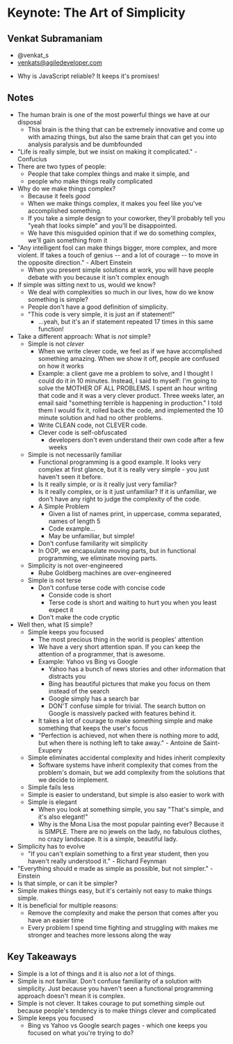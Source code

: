# Keynote: The Art of Simplicity
## Venkat Subramaniam
- @venkat_s
- venkats@agiledeveloper.com
* Why is JavaScript reliable? It keeps it's promises!

## Notes
- The human brain is one of the most powerful things we have at our disposal
  - This brain is the thing that can be extremely innovative and come up with amazing things, but also the same brain that can get you into analysis paralysis and be dumbfounded
- "Life is really simple, but we insist on making it complicated." - Confucius
- There are two types of people:
  - People that take complex things and make it simple, and
  - people who make things really complicated
- Why do we make things complex?
  - Because it feels *good*
  - When we make things complex, it makes you feel like you've accomplished something.
  - If you take a simple design to your coworker, they'll probably tell you "yeah that looks simple" and you'll be disappointed.
  - We have this misguided opinion that if we do something complex, we'll gain something from it
- "Any intelligent fool can make things bigger, more complex, and more violent. If takes a touch of genius -- and a lot of courage -- to move in the opposite direction." - Albert Einstein
  - When you present simple solutions at work, you will have people debate with you because it isn't complex enough
- If simple was sitting next to us, would we know?
  - We deal with complexities so much in our lives, how do we know something is simple?
  - People don't have a good definition of simplicity.
  - "This code is very simple, it is just an if statement!"
    - ...yeah, but it's an if statement repeated 17 times in this same function!
- Take a different approach: What is *not* simple?
  - Simple is not *clever*
    - When we write clever code, we feel as if we have accomplished something amazing. When we show it off, people are confused on how it works
    - Example: a client gave me a problem to solve, and I thought I could do it in 10 minutes. Instead, I said to myself: I'm going to solve the MOTHER OF ALL PROBLEMS. I spent an hour writing that code and it was a very clever product. Three weeks later, an email said "something terrible is happening in production." I told them I would fix it, rolled back the code, and implemented the 10 minute solution and had no other problems.
    - Write CLEAN code, not CLEVER code.
    - Clever code is self-obfuscated
      - developers don't even understand their own code after a few weeks
  - Simple is not necessarily familiar
    - Functional programming is a good example. It looks very complex at first glance, but it is really very simple - you just haven't seen it before.
    - Is it really simple, or is it really just very familiar?
    - Is it really complex, or is it just unfamiliar? If it is unfamiliar, we don't have any right to judge the complexity of the code.
    - A Simple Problem
      - Given a list of names print, in uppercase, comma separated, names of length 5
      - Code example...
      - May be unfamiliar, but simple!
    - Don't confuse familiarity wit simplicity
    - In OOP, we encapsulate moving parts, but in functional programming, we eliminate moving parts.
  - Simplicity is not over-engineered
    - Rube Goldberg machines are over-engineered
  - Simple is not terse
    - Don't confuse terse code with concise code
      - Conside code is short
      - Terse code is short and waiting to hurt you when you least expect it
    - Don't make the code cryptic
- Well then, what IS simple?
  - Simple keeps you focused
    - The most precious thing in the world is peoples' attention
    - We have a very short attention span. If you can keep the attention of a programmer, that is awesome.
    - Example: Yahoo vs Bing vs Google
      - Yahoo has a bunch of news stories and other information that distracts you
      - Bing has beautiful pictures that make you focus on them instead of the search
      - Google simply has a search bar
      - DON'T confuse simple for trivial. The search button on Google is massively packed with features behind it.
    - It takes a lot of courage to make something simple and make something that keeps the user's focus
    - "Perfection is achieved, not when there is nothing more to add, but when there is nothing left to take away." - Antoine de Saint-Exupery
  - Simple eliminates accidental complexity and hides inherit complexity
    - Software systems have inherit complexity that comes from the problem's domain, but we add complexity from the solutions that we decide to implement.
  - Simple fails less
  - Simple is easier to understand, but simple is also easier to work with
  - Simple is elegant
    - When you look at something simple, you say "That's simple, and it's also elegant!"
    - Why is the Mona Lisa the most popular painting ever? Because it is SIMPLE. There are no jewels on the lady, no fabulous clothes, no crazy landscape. It is a simple, beautiful lady.
- Simplicity has to evolve
  - "If you can't explain something to a first year student, then you haven't really understood it." - Richard Feynman
- "Everything should e made as simple as possible, but not simpler." - Einstein
- Is that simple, or can it be simpler?
- Simple makes things easy, but it's certainly not easy to make things simple.
- It is beneficial for multiple reasons:
  - Remove the complexity and make the person that comes after you have an easier time
  - Every problem I spend time fighting and struggling with makes me stronger and teaches more lessons along the way

## Key Takeaways
- Simple is a lot of things and it is also *not* a lot of things.
- Simple is not familiar. Don't confuse familiarity of a solution with simplicity. Just because you haven't seen a functional programming approach doesn't mean it is complex.
- Simple is not clever. It takes courage to put something simple out because people's tendency is to make things clever and complicated
- Simple keeps you focused
  - Bing vs Yahoo vs Google search pages - which one keeps you focused on what you're trying to do?